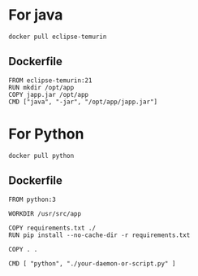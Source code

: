 # For java
```
docker pull eclipse-temurin
```
## Dockerfile
```
FROM eclipse-temurin:21
RUN mkdir /opt/app
COPY japp.jar /opt/app
CMD ["java", "-jar", "/opt/app/japp.jar"]
```

# For Python
```
docker pull python
```
## Dockerfile
```
FROM python:3

WORKDIR /usr/src/app

COPY requirements.txt ./
RUN pip install --no-cache-dir -r requirements.txt

COPY . .

CMD [ "python", "./your-daemon-or-script.py" ]
```